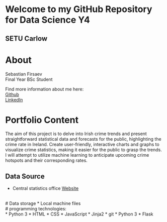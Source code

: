 # Welcome to my GitHub Repository for Data Science Y4
## SETU Carlow
# About 
Sebastian Firsaev<br>
Final Year BSc Student <br>

Find more information about me here:
<br>
[Github](https://github.com/Sebastian-Firsaev)
<br>
[LinkedIn](https://www.linkedin.com/in/sebfirs/)
<br>
# Portfolio Content 
The aim of this project is to delve into Irish crime trends and present straightforward statistical data and forecasts for the public, highlighting the crime rate in Ireland. Create user-friendly, interactive charts and graphs to visualize crime statistics, making it easier for the public to grasp the trends. I will attempt to utilize machine learning to anticipate upcoming crime hotspots and their corresponding rates.
<br>
## Data Source
* Central statistics office 
[Website](https://www.cso.ie/en)
<br>
# Data storage
* Local machine files
<br>
# programming technologies: 
<br>
* Python 3
* HTML
* CSS
* JavaScript
* Jinja2 
* git 
* Python 3
* Flask




